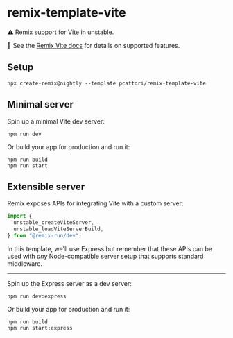 # remix-template-vite

⚠️ Remix support for Vite in unstable.

📖 See the [Remix Vite docs][remix-vite-docs] for details on supported features.

## Setup

```shellscript
npx create-remix@nightly --template pcattori/remix-template-vite
```

## Minimal server

Spin up a minimal Vite dev server:

```shellscript
npm run dev
```

Or build your app for production and run it:

```shellscript
npm run build
npm run start
```

## Extensible server

Remix exposes APIs for integrating Vite with a custom server:

```ts
import {
  unstable_createViteServer,
  unstable_loadViteServerBuild,
} from "@remix-run/dev";
```

In this template, we'll use Express but remember that these APIs can be used with _any_ Node-compatible server setup that supports standard middleware.

---

Spin up the Express server as a dev server:

```shellscript
npm run dev:express
```

Or build your app for production and run it:

```shellscript
npm run build
npm run start:express
```

[remix-vite-docs]: https://remix.run/docs/en/dev/future/vite
